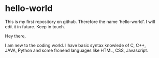 # hello-world

This is my first repository on github. 
Therefore the name 'hello-world'. 
I will edit it in future. Keep in touch.

Hey there,

I am new to the coding world. I have basic syntax knowlede of C, C++, JAVA, Python and some fronend languages
like HTML, CSS, Javascript.
